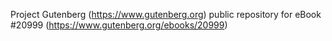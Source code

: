 Project Gutenberg (https://www.gutenberg.org) public repository for eBook #20999 (https://www.gutenberg.org/ebooks/20999)
